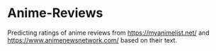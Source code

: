 # Anime-Reviews


Predicting ratings of anime reviews from https://myanimelist.net/ and https://www.animenewsnetwork.com/ based on their text.
